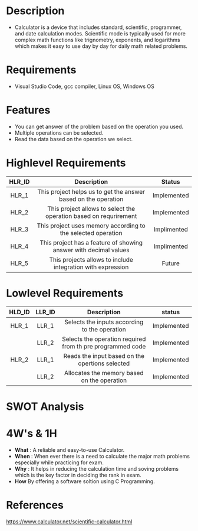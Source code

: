 # Description
* Calculator is a device that includes standard, scientific, programmer, and date calculation modes. Scientific mode is typically used for more complex math functions like trignometry, exponents, and logarithms which makes it easy to use day by day for daily math related problems.

# Requirements
* Visual Studio Code, gcc compiler, Linux OS, Windows OS
# Features
* You can get answer of the problem based on the operation you used.
* Multiple operations can be selected.
* Read the data based on the operation we select. 
# Highlevel Requirements
|HLR_ID|Description|Status|
|:--:|:--:|:--:|
|HLR_1|This project helps us to get the answer based on the operation|Implemented|
|HLR_2|This project allows to select the operation based on requrirement|Implemented|
|HLR_3|This project uses memory according to the selected operation|Implimented|
|HLR_4|This project has a feature of showing answer with decimal values|Implimented|
|HLR_5|This projects allows to include integration with expression|Future|

# Lowlevel Requirements
|HLD_ID|LLR_ID|Description|status|
|:--:|:--:|:--:|:--:|
|HLR_1|LLR_1|Selects the inputs according to the operation|Implemented|
||LLR_2|Selects the operation required from th pre programmed code|Implemented|
|HLR_2|LLR_1|Reads the input based on the opertions selected|Implemented|
||LLR_2|Allocates the memory based on the operation|Implemented|


# SWOT Analysis


# 4W's & 1H
* **What** : A reliable and easy-to-use Calculator.
* **When** : When ever there is a need to calculate the major math problems especially while practicing for exam.
* **Why** : It helps in reducing the calculation time and soving problems which is the key factor in deciding the rank in exam.
* **How** By offering a software soltion using C Programming.

# References

https://www.calculator.net/scientific-calculator.html
